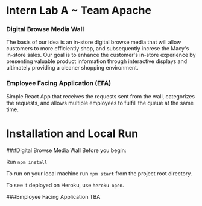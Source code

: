 # Intern Lab A ~ Team Apache

### Digital Browse Media Wall
The basis of our idea is an in-store digital browse media that will allow customers to more efficiently shop, and subsequently increse the Macy's in-store sales. Our goal is to enhance the customer's in-store experience by presenting valuable product information through interactive displays and ultimately providing a cleaner shopping environment.
### Employee Facing Application (EFA)
Simple React App that receives the requests sent from the wall, categorizes the requests, and allows multiple employees to fulfill the queue at the same time.

# Installation and Local Run

###Digital Browse Media Wall
Before you begin:

Run `npm install`

To run on your local machine run `npm start` from the project root directory.

To see it deployed on Heroku, use `heroku open`.

###Employee Facing Application
TBA

